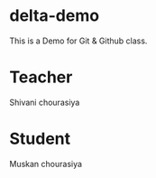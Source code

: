 # delta-demo
This is a Demo for Git &amp; Github class.
# Teacher
Shivani chourasiya
# Student
Muskan chourasiya
